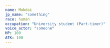 ```yaml
---
name: Mokdai
jp_name: "something"
race: human
occupation: "University student (Part-timer)"
voice_actor: "someone"
HP: 100
ATK: 100
---
```

